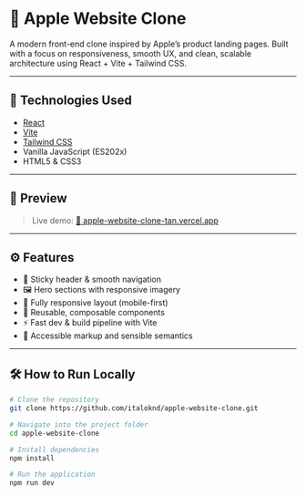 #  Apple Website Clone

A modern front-end clone inspired by Apple’s product landing pages. Built with a focus on responsiveness, smooth UX, and clean, scalable architecture using React + Vite + Tailwind CSS.

---

## 🚀 Technologies Used

- [React](https://react.dev/)
- [Vite](https://vitejs.dev/)
- [Tailwind CSS](https://tailwindcss.com/)
- Vanilla JavaScript (ES202x)
- HTML5 & CSS3

---

## 📸 Preview

> Live demo: [🔗 apple-website-clone-tan.vercel.app](https://apple-website-clone-tan.vercel.app)

<!--
Optional: add screenshots to /public and uncomment below

<img src="/public/screenshot-1.png" alt="Homepage preview" width="49%" />
<img src="/public/screenshot-2.png" alt="Sections preview" width="49%" />
-->

---

## ⚙️ Features

- 🧭 Sticky header & smooth navigation
- 🖼️ Hero sections with responsive imagery
- 📱 Fully responsive layout (mobile-first)
- 🧩 Reusable, composable components
- ⚡ Fast dev & build pipeline with Vite
- 🎯 Accessible markup and sensible semantics

---

## 🛠 How to Run Locally

```bash
# Clone the repository
git clone https://github.com/italoknd/apple-website-clone.git

# Navigate into the project folder
cd apple-website-clone

# Install dependencies
npm install

# Run the application
npm run dev
